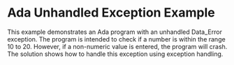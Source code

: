 # Ada Unhandled Exception Example

This example demonstrates an Ada program with an unhandled Data_Error exception. The program is intended to check if a number is within the range 10 to 20. However, if a non-numeric value is entered, the program will crash. The solution shows how to handle this exception using exception handling.